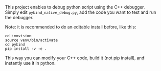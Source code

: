 This project enables to debug python script using the C++ debugger.
Simply edit `pybind_native_debug.py`, add the code you want to test and run the debugger.

Note: it is recommended to do an editable install before, like this:

```
cd immvision
source venv/bin/activate
cd pybind
pip install -v -e .
```


This way you can modify your C++ code, build it (not pip install), and instantly use it in python.
